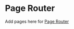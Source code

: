 # Page Router

Add pages here for [Page Router](https://nextjs.org/docs/getting-started/project-structure)
